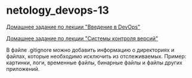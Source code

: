 # netology_devops-13

[Домашнее задание по лекции "Введение в DevOps"](01-intro-01) 

[Домашнее задание по лекции "Системы контроля версий"](02-git-01-vcs)

В файле .gitignore можно добавить информацию о директориях и файлах, которые необходимо исключить из отслеживаемых. Пример: картинки, логи, временные файлы, бинарные файлы и файлы других приложений.  
